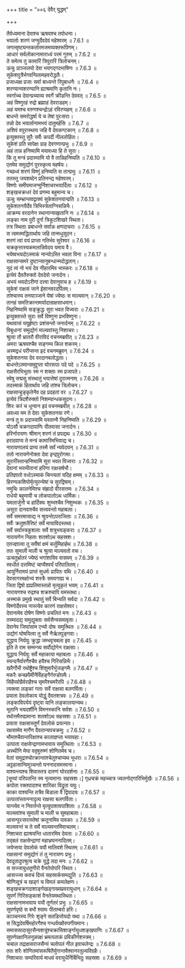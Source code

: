 +++
title = "००६ देवैर् युद्धम्"

+++


  
तैर्वध्यमाना देवाश्च ऋषयश्च तपोधनाः।  
भयार्ताः शरणं जग्मुर्देवदेवं महेश्वरम् ॥ 7.6.1 ॥   
जगत्सृष्ट्यन्तकर्तारमजमव्यक्तरूपिणम्।  
आधारं सर्वलोकानामाराध्यं परमं गुरुम् ॥ 7.6.2 ॥   
ते समेत्य तु कामारिं त्रिपुरारिं त्रिलोचनम्।  
ऊचुः प्राञ्जलयो देवा भयगद्गदभाषिणः ॥ 7.6.3 ॥   
सुकेशपुत्रैर्भगवन्पितामहवरोद्धतैः।  
प्रजाध्यक्ष प्रजाः सर्वा बाध्यन्ते रिपुबाधनैः ॥ 7.6.4 ॥   
शरण्यान्यशरण्यानि ह्याश्रमाणि कृतानि नः।  
स्वर्गाच्च देवान्प्रच्याव्य स्वर्गे क्रीडन्ति देववत् ॥ 7.6.5 ॥   
अहं विष्णुरहं रुद्रो ब्रह्माहं देवराडहम्।  
अहं यमश्च वरुणश्चन्द्रोऽहं रविरप्यहम् ॥ 7.6.6 ॥   
बाधन्ते समरोद्धर्षा ये च तेषां पुरःसराः।  
तन्नो देव भयार्तानामभयं दातुमर्हसि ॥ 7.6.7 ॥   
अशिवं वपुरास्थाय जहि वै देवकण्टकान् ॥ 7.6.8 ॥   
इत्युक्तस्तु सुरैः सर्वैः कपर्दी नीललोहितः।  
सुकेशं प्रति सापेक्षः प्राह देवगणान्प्रभुः ॥ 7.6.9 ॥   
अहं तान्न हनिष्यामि मयावध्या हि ते सुराः।  
किं तु मन्त्रं प्रदास्यामि यो वै तान्निहनिष्यति ॥ 7.6.10 ॥   
एतमेव समुद्योगं पुरस्कृत्य महर्षयः।  
गच्छध्वं शरणं विष्णुं हनिष्यति स तान्प्रभुः ॥ 7.6.11 ॥   
ततस्तु जयशब्देन प्रतिनन्द्य महेश्वरम्।  
विष्णोः समीपमाजग्मुर्निशाचरभयार्दिताः ॥ 7.6.12 ॥   
शङ्खचक्रधरं देवं प्रणम्य बहुमान्य च।  
ऊचुः सम्भ्रान्तवद्वाक्यं सुकेशतनयान्प्रति ॥ 7.6.13 ॥   
सुकेशतनयैर्देव त्रिभिस्त्रेताग्निसन्निभैः।  
आक्रम्य वरदानेन स्थानान्यपहृतानि नः ॥ 7.6.14 ॥   
लङ्का नाम पुरी दुर्गा त्रिकूटशिखरे स्थिता।  
तत्र स्थिताः प्रबाधन्ते सर्वान्नः क्षणदाचराः ॥ 7.6.15 ॥   
स त्वमस्मद्धितार्थाय जहि तान्मधुसूदन।  
शरणं त्वां वयं प्राप्ता गतिर्भव सुरेश्वर ॥ 7.6.16 ॥   
चक्रकृत्तास्यकमलान्निवेदय यमाय वै।  
भयेष्वभयदोऽस्माकं नान्योऽस्ति भवता विना ॥ 7.6.17 ॥   
राक्षसान्समरे दुष्टान्सानुबन्धान्मदोद्धतान्।  
नुदं त्वं नो भयं देव नीहारमिव भास्करः ॥ 7.6.18 ॥   
इत्येवं दैवतैरुक्तो देवदेवो जनार्दनः।  
अभयं भयदोऽरीणां दत्त्वा देवानुवाच ह ॥ 7.6.19 ॥   
सुकेशं राक्षसं जाने ईशानवरदर्पितम्।  
तांश्चास्य तनयाञ्जाने येषां ज्येष्ठः स माल्यवान् ॥ 7.6.20 ॥   
तानहं समतिक्रान्तमर्यादान्राक्षसाधमान्।  
निहनिष्यामि सङ्क्रुद्धः सुरा भवत विज्वराः ॥ 7.6.21 ॥   
इत्युक्तास्ते सुराः सर्वे विष्णुना प्रभविष्णुना।  
यथावासं ययुर्हृष्टाः प्रशंसन्तो जनार्दनम् ॥ 7.6.22 ॥   
विबुधानां समुद्योगं माल्यवांस्तु निशाचरः।  
श्रुत्वा तौ भ्रातरौ वीराविदं वचनमब्रवीत् ॥ 7.6.23 ॥   
अमरा ऋषयश्चैव सङ्गम्य किल शकरम्।  
अस्मद्वधं परीप्सन्त इदं वचनमब्रुवन् ॥ 7.6.24 ॥   
सुकेशतनया देव वरदानबलोद्धताः।  
बाधन्तेऽस्मान्समुद्दृप्ता घोररूपाः पदे पदे ॥ 7.6.25 ॥   
राक्षसैरभिभूताः स्म न शक्ताः स्म प्रजापते।  
स्वेषु सद्मसु संस्थातुं भयात्तेषां दुरात्मनाम् ॥ 7.6.26 ॥   
तदस्माकं हितार्थाय जहि तांश्च त्रिलोचन।  
राक्षसान्हुङ्कृतेनैव दह प्रदहतां वर ॥ 7.6.27 ॥   
इत्येवं त्रिदशैरुक्तो निशम्यान्धकसूदनः।  
शिरः करं च धुन्वान इदं वचनमब्रवीत् ॥ 7.6.28 ॥   
अवध्या मम ते देवाः सुकेशतनया रणे।  
मन्त्रं तु वः प्रदास्यामि यस्तान्वै निहनिष्यति ॥ 7.6.29 ॥   
योऽसौ चक्रगदापाणिः पीतवासा जनार्दनः।  
हरिर्नारायणः श्रीमान् शरणं तं प्रपद्यथ ॥ 7.6.30 ॥   
हरादवाप्य ते मन्त्रं कामारिमभिवाद्य च।  
नारायणालयं प्राप्य तस्मै सर्वं न्यवेदयन् ॥ 7.6.31 ॥   
ततो नारायणेनोक्ता देवा इन्द्रपुरोगमाः।  
सुरारींस्तान्हनिष्यामि सुरा भवत विज्वराः ॥ 7.6.32 ॥   
देवानां भयभीतानां हरिणा राक्षसर्षभौ।  
प्रतिज्ञातो वधोऽस्माकं चिन्त्यतां यदिह क्षमम् ॥ 7.6.33 ॥   
हिरण्यकशिपोर्मृत्युरन्येषां च सुरद्विषाम्।  
नमुचिः कालनेमिश्च संह्रादो वीरसत्तमः ॥ 7.6.34 ॥   
राधेयो बहुमायी च लोकपालोऽथ धार्मिकः।  
यमलार्जुनौ च हार्दिक्यः शुम्भश्चैव निशुम्भकः ॥ 7.6.35 ॥   
असुरा दानवाश्चैव सत्त्ववन्तो महाबलाः।  
सर्वे समरमासाद्य न श्रूयन्तेऽपराजिताः ॥ 7.6.36 ॥   
सर्वैः क्रतुशतैरिष्टं सर्वे मायाविदस्तथा।  
सर्वे सर्वास्त्रकुशलाः सर्वे शत्रुभयङ्कराः ॥ 7.6.37 ॥   
नारायणेन निहताः शतशोऽथ सहस्रशः।  
एतज्ज्ञात्वा तु सर्वेषां क्षमं कर्तुमिहार्हथ ॥ 7.6.38 ॥   
ततः सुमाली माली च श्रुत्वा माल्यवतो वचः।  
ऊचतुर्भ्रातरं ज्येष्ठं भगांशाविव वासवम् ॥ 7.6.39 ॥   
स्वधीतं दत्तमिष्टं चाप्यैश्वर्यं परिपालितम्।  
आयुर्निरामयं प्राप्तं सुधर्मः प्रापितः पथि ॥ 7.6.40 ॥   
देवसागरमक्षोभ्यं शस्त्रैः समवगाह्य च।  
जिता द्विषो ह्यप्रतिमास्तन्नो मृत्युकृतं भयम् ॥ 7.6.41 ॥   
नारायणश्च रुद्रश्च शक्रश्चापि यमस्तथा।  
अस्माकं प्रमुखे स्थातुं सर्वे बिभ्यति सर्वदा ॥ 7.6.42 ॥   
विष्णोर्देवस्य नास्त्येव कारणं राक्षसेश्वर।  
देवानामेव दोषेण विष्णोः प्रचलितं मनः ॥ 7.6.43 ॥   
तस्मादद्य समुद्युक्ताः सर्वसैन्यसमावृताः।  
देवानेव जिघांसाम एभ्यो दोषः समुत्थितः ॥ 7.6.44 ॥   
उद्योगं घोषयित्वा तु सर्वे नैर्ऋतपुङ्गवाः।  
युद्धाय निर्ययुः क्रुद्धा जम्भवृत्रबला इव ॥ 7.6.45 ॥   
इति ते राम सम्मन्त्र्य सर्वोद्योगेन राक्षसाः।  
युद्धाय निर्ययुः सर्वे महाकाया महाबलाः ॥ 7.6.46 ॥   
स्यन्दनैर्वारणैश्चैव हयैश्च गिरिसन्निभैः।  
खरैर्गोभी रथोष्ट्रैश्च शिंशुमारैर्भुजङ्गमैः ॥ 7.6.47 ॥   
मकरैः कच्छपैर्मीनैर्विहङ्गैर्गरुडोपमैः।  
सिंहैर्व्याघ्रैर्वराहैश्च सृमरैश्चमरैरपि ॥ 7.6.48 ॥   
त्यक्त्वा लङ्कां गताः सर्वे राक्षसा बलगर्विताः।  
प्रयाता देवलोकाय योद्धुं दैवतशत्रवः ॥ 7.6.49 ॥   
लङ्काविपर्ययं दृष्ट्वा यानि लङ्कालयान्यथ।  
भूतानि भयदर्शीनि विमनस्कानि सर्वशः ॥ 7.6.50 ॥   
रथोत्तमैरुह्यमानाः शतशोऽथ सहस्रशः ॥ 7.6.51 ॥   
प्रयाता राक्षसास्तूर्णं देवलोकं प्रयत्नतः।  
रक्षसामेव मार्गेण दैवतान्यपचक्रमुः ॥ 7.6.52 ॥   
भौमाश्चैवान्तरिक्षाश्च कालाज्ञप्ता भयावहाः।  
उत्पाता राक्षसेन्द्राणामभावाय समुत्थिताः ॥ 7.6.53 ॥   
अस्थीनि मेघा ववृषुरुष्णं शोणितमेव च।  
वेलां समुद्राश्चोत्क्रान्ताश्चेलुश्चाप्यथ भूधराः ॥ 7.6.54 ॥   
अट्टहासान्विमुञ्चन्तो घननादसमस्वनाः।  
वाश्यन्त्यश्च शिवास्तत्र दारुणं घोरदर्शनाः ॥ 7.6.55 ॥   
[भूम्यां परिपतन्ति स्म नृत्यमानाः सहस्रशः।] गृध्रचक्रं महच्चात्र ज्वलनोद्गारिभिर्मुखैः ॥ 7.6.56 ॥   
कपोता रक्तपादाश्च शारिका विद्रुता ययुः।  
काका वाश्यन्ति तत्रैव बिडाला वै द्विपादयः ॥ 7.6.57 ॥   
उत्पातांस्ताननादृत्य राक्षसा बलगर्विताः।  
यान्त्येव न निवर्त्तन्ते मृत्युपाशावपाशिताः ॥ 7.6.58 ॥   
माल्यवांश्च सुमाली च माली च सुमहाबलाः।  
आसन्पुरःसरास्तेषां क्रतूनामिव पावकाः ॥ 7.6.59 ॥   
माल्यवन्तं च ते सर्वे माल्यवन्तमिवाचलम्।  
निशाचरा ह्याश्रयन्ति धातारमिव देवताः ॥ 7.6.60 ॥   
तद्बलं राक्षसेन्द्राणां महाभ्रघननादितम्।  
जयेप्सया देवलोकं ययौ मालिवशे स्थितम् ॥ 7.6.61 ॥   
राक्षसानां समुद्योगं तं तु नारायणः प्रभुः।  
देवदूतादुपश्रुत्य चक्रे युद्धे तदा मनः ॥ 7.6.62 ॥   
स सज्जायुधतूणीरो वैनतेयोपरि स्थितः।  
आसज्ज्य कवचं दिव्यं सहस्रार्कसमद्युति ॥ 7.6.63 ॥   
श्रोणिसूत्रं च खड्गं च विमलं कमलेक्षणः।  
शङ्खचक्रगदाशार्ङ्गखड्गाख्यप्रवरायुधान् ॥ 7.6.64 ॥   
सुपर्णं गिरिसङ्काशं वैनतेयमथास्थितः।  
राक्षसानामभावाय ययौ तूर्णतरं प्रभुः ॥ 7.6.65 ॥   
सुपर्णपृष्ठे स बभौ श्यामः पीताम्बरो हरिः।  
काञ्चनस्य गिरेः शृङ्गे सतडित्तोयदो यथा ॥ 7.6.66 ॥   
स सिद्धदेवर्षिमहोरगैश्च गन्धर्वयक्षैरुपगीयमानः।  
समाससादासुरसैन्यशत्रूंश्चक्रासिशार्ङ्गायुधशङ्खपाणिः ॥ 7.6.67 ॥   
सुपर्णपक्षानिलनुन्नपक्षं भ्रमत्पताकं प्रविकीर्णशस्त्रम्।  
चचाल तद्राक्षसराजसैन्यं चलोपलं नील इवाचलेन्द्रः ॥ 7.6.68 ॥   
ततः शरैः शोणितमांसरूषितैर्युगान्तवैश्वानरतुल्यविग्रहैः।  
निशाचराः सम्परिवार्य माधवं वरायुधैर्निर्बिभिदुः सहस्रशः ॥ 7.6.69 ॥   
